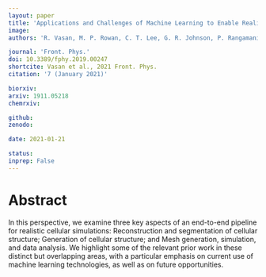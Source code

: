 ```yaml
---
layout: paper
title: 'Applications and Challenges of Machine Learning to Enable Realistic Cellular Simulations'
image: 
authors: 'R. Vasan, M. P. Rowan, C. T. Lee, G. R. Johnson, P. Rangamani, and M. Holst<sup>$</sup>'

journal: 'Front. Phys.'
doi: 10.3389/fphy.2019.00247
shortcite: Vasan et al., 2021 Front. Phys.
citation: '7 (January 2021)'

biorxiv: 
arxiv: 1911.05218
chemrxiv: 

github: 
zenodo: 

date: 2021-01-21

status: 
inprep: False
---
```


# Abstract

In this perspective, we examine three key aspects of an end-to-end pipeline for realistic cellular simulations: Reconstruction and segmentation of cellular structure; Generation of cellular structure; and Mesh generation, simulation, and data analysis. We highlight some of the relevant prior work in these distinct but overlapping areas, with a particular emphasis on current use of machine learning technologies, as well as on future opportunities.
